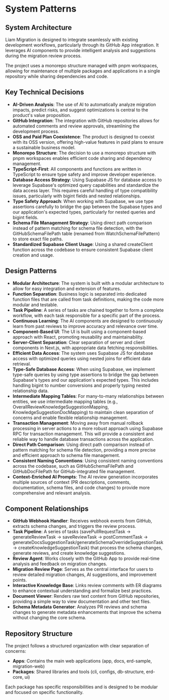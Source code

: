 # System Patterns

## System Architecture
Liam Migration is designed to integrate seamlessly with existing development workflows, particularly through its GitHub App integration. It leverages AI components to provide intelligent analysis and suggestions during the migration review process.

The project uses a monorepo structure managed with pnpm workspaces, allowing for maintenance of multiple packages and applications in a single repository while sharing dependencies and code.

## Key Technical Decisions
- **AI-Driven Analysis**: The use of AI to automatically analyze migration impacts, predict risks, and suggest optimizations is central to the product's value proposition.
- **GitHub Integration**: The integration with GitHub repositories allows for automated comments and review approvals, streamlining the development process.
- **OSS and Paid Plan Coexistence**: The product is designed to coexist with its OSS version, offering high-value features in paid plans to ensure a sustainable business model.
- **Monorepo Structure**: The decision to use a monorepo structure with pnpm workspaces enables efficient code sharing and dependency management.
- **TypeScript-First**: All components and functions are written in TypeScript to ensure type safety and improve developer experience.
- **Database Access Strategy**: Using Supabase JS for database access to leverage Supabase's optimized query capabilities and standardize the data access layer. This requires careful handling of type compatibility issues, particularly with bigint fields and nested relationships.
- **Type Safety Approach**: When working with Supabase, we use type assertions carefully to bridge the gap between the Supabase types and our application's expected types, particularly for nested queries and bigint fields.
- **Schema File Management Strategy**: Using direct path comparison instead of pattern matching for schema file detection, with the GitHubSchemaFilePath table (renamed from WatchSchemaFilePattern) to store exact file paths.
- **Standardized Supabase Client Usage**: Using a shared createClient function across the codebase to ensure consistent Supabase client creation and usage.

## Design Patterns
- **Modular Architecture**: The system is built with a modular architecture to allow for easy integration and extension of features.
- **Function Separation**: Business logic is separated into dedicated function files that are called from task definitions, making the code more modular and testable.
- **Task Pipeline**: A series of tasks are chained together to form a complete workflow, with each task responsible for a specific part of the process.
- **Continuous Learning**: The AI components are designed to continuously learn from past reviews to improve accuracy and relevance over time.
- **Component-Based UI**: The UI is built using a component-based approach with React, promoting reusability and maintainability.
- **Server-Client Separation**: Clear separation of server and client components in Next.js, with appropriate data fetching responsibilities.
- **Efficient Data Access**: The system uses Supabase JS for database access with optimized queries using nested joins for efficient data retrieval.
- **Type-Safe Database Access**: When using Supabase, we implement type-safe queries by using type assertions to bridge the gap between Supabase's types and our application's expected types. This includes handling bigint to number conversions and properly typing nested relationship data.
- **Intermediate Mapping Tables**: For many-to-many relationships between entities, we use intermediate mapping tables (e.g., OverallReviewKnowledgeSuggestionMapping, KnowledgeSuggestionDocMapping) to maintain clean separation of concerns and enable flexible relationship management.
- **Transaction Management**: Moving away from manual rollback processing in server actions to a more robust approach using Supabase RPC for transaction management. This will provide a consistent and reliable way to handle database transactions across the application.
- **Direct Path Comparison**: Using direct path comparison instead of pattern matching for schema file detection, providing a more precise and efficient approach to schema file management.
- **Consistent Naming Conventions**: Using consistent naming conventions across the codebase, such as GitHubSchemaFilePath and GitHubDocFilePath for GitHub-integrated file management.
- **Context-Enriched AI Prompts**: The AI review generation incorporates multiple sources of context (PR descriptions, comments, documentation, schema files, and code changes) to provide more comprehensive and relevant analysis.

## Component Relationships
- **GitHub Webhook Handler**: Receives webhook events from GitHub, extracts schema changes, and triggers the review process.
- **Task Pipeline**: A series of tasks (savePullRequestTask → generateReviewTask → saveReviewTask → postCommentTask → generateDocsSuggestionTask/generateSchemaOverrideSuggestionTask → createKnowledgeSuggestionTask) that process the schema changes, generate reviews, and create knowledge suggestions.
- **Review Agent**: Works closely with the GitHub App to provide real-time analysis and feedback on migration changes.
- **Migration Review Page**: Serves as the central interface for users to review detailed migration changes, AI suggestions, and improvement points.
- **Interactive Knowledge Base**: Links review comments with ER diagrams to enhance contextual understanding and formalize best practices.
- **Document Viewer**: Renders raw text content from GitHub repositories, providing a simple way to view documentation and other text files.
- **Schema Metadata Generator**: Analyzes PR reviews and schema changes to generate metadata enhancements that improve the schema without changing the core schema.

## Repository Structure
The project follows a structured organization with clear separation of concerns:

- **Apps**: Contains the main web applications (app, docs, erd-sample, migration-web)
- **Packages**: Shared libraries and tools (cli, configs, db-structure, erd-core, ui)

Each package has specific responsibilities and is designed to be modular and focused on specific functionality.
